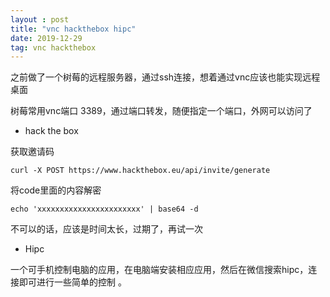 ```yaml
---
layout : post
title: "vnc hackthebox hipc"
date: 2019-12-29
tag: vnc hackthebox
---
```


之前做了一个树莓的远程服务器，通过ssh连接，想着通过vnc应该也能实现远程桌面

树莓常用vnc端口 3389，通过端口转发，随便指定一个端口，外网可以访问了

- hack the box

获取邀请码

```shell
curl -X POST https://www.hackthebox.eu/api/invite/generate
```

将code里面的内容解密

```shell
echo 'xxxxxxxxxxxxxxxxxxxxxxx' | base64 -d
```

不可以的话，应该是时间太长，过期了，再试一次

- Hipc

一个可手机控制电脑的应用，在电脑端安装相应应用，然后在微信搜索hipc，连接即可进行一些简单的控制 。
